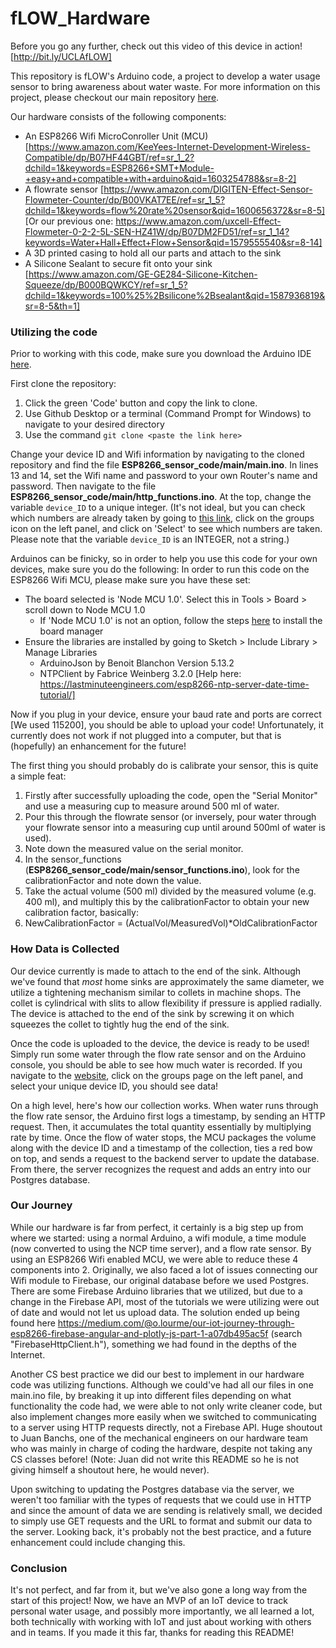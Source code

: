 # fLOW_Hardware
Before you go any further, check out this video of this device in action! [http://bit.ly/UCLAfLOW]

This repository is fLOW's Arduino code, a project to develop a water usage sensor to bring awareness about water waste. For more information on this project, please checkout our main repository [here](https://github.com/allisonchen23/fLOW_frontend).

Our hardware consists of the following components:
* An ESP8266 Wifi MicroConroller Unit (MCU) 
[https://www.amazon.com/KeeYees-Internet-Development-Wireless-Compatible/dp/B07HF44GBT/ref=sr_1_2?dchild=1&keywords=ESP8266+SMT+Module-+easy+and+compatible+with+arduino&qid=1603254788&sr=8-2]
* A flowrate sensor
[https://www.amazon.com/DIGITEN-Effect-Sensor-Flowmeter-Counter/dp/B00VKAT7EE/ref=sr_1_5?dchild=1&keywords=flow%20rate%20sensor&qid=1600656372&sr=8-5]
[Or our previous one: https://www.amazon.com/uxcell-Effect-Flowmeter-0-2-2-5L-SEN-HZ41W/dp/B07DM2FD51/ref=sr_1_14?keywords=Water+Hall+Effect+Flow+Sensor&qid=1579555540&sr=8-14]
* A 3D printed casing to hold all our parts and attach to the sink
* A Silicone Sealant to secure fit onto your sink
[https://www.amazon.com/GE-GE284-Silicone-Kitchen-Squeeze/dp/B000BQWKCY/ref=sr_1_5?dchild=1&keywords=100%25%2Bsilicone%2Bsealant&qid=1587936819&sr=8-5&th=1]


### Utilizing the code

Prior to working with this code, make sure you download the Arduino IDE [here](https://www.arduino.cc/en/main/software).

First clone the repository:
1. Click the green 'Code' button and copy the link to clone.
2. Use Github Desktop or a terminal (Command Prompt for Windows) to navigate to your desired directory
3. Use the command `git clone <paste the link here>`

Change your device ID and Wifi information by navigating to the cloned repository and find the file **ESP8266_sensor_code/main/main.ino**. In lines 13 and 14, set the Wifi name and password to your own Router's name and password. Then navigate to the file **ESP8266_sensor_code/main/http_functions.ino**. At the top, change the variable `device_ID` to a unique integer. (It's not ideal, but you can check which numbers are already taken by going to [this link](http://allisonchen.co/fLOW_frontend/#/fLOW_frontend/pages/about.js), click on the groups icon on the left panel, and click on 'Select' to see which numbers are taken. Please note that the variable `device_ID` is an INTEGER, not a string.)

Arduinos can be finicky, so in order to help you use this code for your own devices, make sure you do the following: 
In order to run this code on the ESP8266 Wifi MCU, please make sure you have these set:
* The board selected is 'Node MCU 1.0'. Select this in Tools > Board > scroll down to Node MCU 1.0
  * If 'Node MCU  1.0' is not an option, follow the steps [here](https://www.instructables.com/id/Esp8266-Firebase-Connection/) to install the board manager
* Ensure the libraries are installed by going to Sketch > Include Library > Manage Libraries
  * ArduinoJson by Benoit Blanchon Version 5.13.2
  * NTPClient by Fabrice Weinberg 3.2.0 [Help here: https://lastminuteengineers.com/esp8266-ntp-server-date-time-tutorial/]
  
Now if you plug in your device, ensure your baud rate and ports are correct [We used 115200], you should be able to upload your code! Unfortunately, it currently does not work if not plugged into a computer, but that is (hopefully) an enhancement for the future!

The first thing you should probably do is calibrate your sensor, this is quite a simple feat:
1. Firstly after successfully uploading the code, open the "Serial Monitor" and use a measuring cup to measure around 500 ml of water.
2. Pour this through the flowrate sensor (or inversely, pour water through your flowrate sensor into a measuring cup until around 500ml of water is used).
3. Note down the measured value on the serial monitor.
4. In the sensor_functions (**ESP8266_sensor_code/main/sensor_functions.ino**), look for the calibrationFactor and note down the value.
5. Take the actual volume (500 ml) divided by the measured volume (e.g. 400 ml), and multiply this by the calibrationFactor to obtain your new calibration factor, basically:
6. NewCalibrationFactor = (ActualVol/MeasuredVol)*OldCalibrationFactor

### How Data is Collected

Our device currently is made to attach to the end of the sink. Although we've found that *most* home sinks are approximately the same diameter, we utilize a tightening mechanism similar to collets in machine shops. The collet is cylindrical with slits to allow flexibility if pressure is applied radially. The device is attached to the end of the sink by screwing it on which squeezes the collet to tightly hug the end of the sink. 

Once the code is uploaded to the device, the device is ready to be used! Simply run some water through the flow rate sensor and on the Arduino console, you should be able to see how much water is recorded. If you navigate to the [website](http://allisonchen.co/fLOW_frontend/#/fLOW_frontend/pages/about.js), click on the groups page on the left panel, and select your unique device ID, you should see data!

On a high level, here's how our collection works. When water runs through the flow rate sensor, the Arduino first logs a timestamp, by sending an HTTP request. Then, it accumulates the total quantity essentially by multiplying rate by time. Once the flow of water stops, the MCU packages the volume along with the device ID and a timestamp of the collection, ties a red bow on top, and sends a request to the backend server to update the database. From there, the server recognizes the request and adds an entry into our Postgres database.

### Our Journey

While our hardware is far from perfect, it certainly is a big step up from where we started: using a normal Arduino, a wifi module, a time module (now converted to using the NCP time server), and a flow rate sensor. By using an ESP8266 Wifi enabled MCU, we were able to reduce these 4 components into 2. Originally, we also faced a lot of issues connecting our Wifi module to Firebase, our original database before we used Postgres. There are some Firebase Arduino libraries that we utilized, but due to a change in the Firebase API, most of the tutorials we were utilizing were out of date and would not let us upload data. The solution ended up being found here https://medium.com/@o.lourme/our-iot-journey-through-esp8266-firebase-angular-and-plotly-js-part-1-a07db495ac5f (search "FirebaseHttpClient.h"), something we had found in the depths of the Internet.

Another CS best practice we did our best to implement in our hardware code was utilizing functions. Although we could've had all our files in one main.ino file, by breaking it up into different files depending on what functionality the code had, we were able to not only write cleaner code, but also implement changes more easily when we switched to communicating to a server using HTTP requests directly, not a Firebase API. Huge shoutout to Juan Banchs, one of the mechanical engineers on our hardware team who was mainly in charge of coding the hardware, despite not taking any CS classes before! (Note: Juan did not write this README so he is not giving himself a shoutout here, he would never). 

Upon switching to updating the Postgres database via the server, we weren't too familiar with the types of requests that we could use in HTTP and since the amount of data we are sending is relatively small, we decided to simply use GET requests and the URL to format and submit our data to the server. Looking back, it's probably not the best practice, and a future enhancement could include changing this. 

### Conclusion

It's not perfect, and far from it, but we've also gone a long way from the start of this project! Now, we have an MVP of an IoT device to track personal water usage, and possibly more importantly, we all learned a lot, both technically with working with IoT and just about working with others and in teams. If you made it this far, thanks for reading this README!
